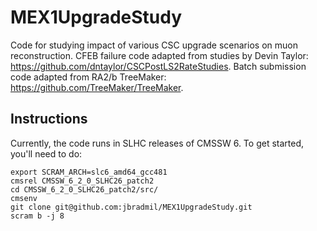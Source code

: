 # MEX1UpgradeStudy
Code for studying impact of various CSC upgrade scenarios on muon reconstruction. CFEB failure code adapted from studies by Devin Taylor: https://github.com/dntaylor/CSCPostLS2RateStudies. Batch submission code adapted from RA2/b TreeMaker: https://github.com/TreeMaker/TreeMaker.

## Instructions

Currently, the code runs in SLHC releases of CMSSW 6. To get started, you'll need to do:

```
export SCRAM_ARCH=slc6_amd64_gcc481
cmsrel CMSSW_6_2_0_SLHC26_patch2
cd CMSSW_6_2_0_SLHC26_patch2/src/
cmsenv
git clone git@github.com:jbradmil/MEX1UpgradeStudy.git
scram b -j 8
```
